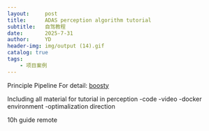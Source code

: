 ```yaml
---
layout:     post
title:      ADAS perception algorithm tutorial
subtitle:   自驾教程
date:       2025-7-31
author:     YD
header-img: img/output (14).gif
catalog: true
tags:
    - 项目案例
---
```

Principle Pipeline
For detail:
[boosty](https://boosty.to/yiding)


Including all material for tutorial in perception
-code
-video
-docker environment
-optimalization direction

10h guide remote

